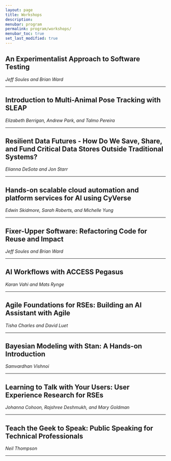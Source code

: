 ```yaml
---
layout: page
title: Workshops
description:
menubar: program
permalink: program/workshops/
menubar_toc: true
set_last_modified: true
---
```



## An Experimentalist Approach to Software Testing

_Jeff Soules and Brian Ward_

------


## Introduction to Multi-Animal Pose Tracking with SLEAP

_Elizabeth Berrigan, Andrew Park, and Talmo Pereira_

------


## Resilient Data Futures - How Do We Save, Share, and Fund Critical Data Stores Outside Traditional Systems?

_Elianna DeSota and Jon Starr_

------


## Hands-on scalable cloud automation and platform services for AI using CyVerse

_Edwin Skidmore, Sarah Roberts, and Michelle Yung_

------


## Fixer-Upper Software: Refactoring Code for Reuse and Impact

_Jeff Soules and Brian Ward_

------


## AI Workflows with ACCESS Pegasus

_Karan Vahi and Mats Rynge_

------


## Agile Foundations for RSEs: Building an AI Assistant with Agile

_Tisha Charles and David Luet_

------


## Bayesian Modeling with Stan: A Hands-on Introduction

_Samvardhan Vishnoi_

------


## Learning to Talk with Your Users: User Experience Research for RSEs

_Johanna Cohoon, Rajshree Deshmukh, and Mary Goldman_


------


## Teach the Geek to Speak: Public Speaking for Technical Professionals

_Neil Thompson_

------
